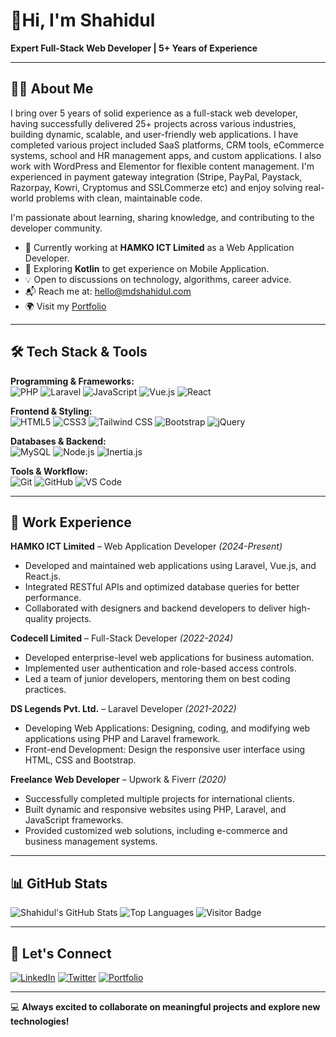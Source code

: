 # 👋Hi, I'm Shahidul

**Expert Full-Stack Web Developer | 5+ Years of Experience**

---

## 👨‍💻 About Me
I bring over 5 years of solid experience as a full-stack web developer, having successfully delivered 25+ projects across various industries, building dynamic, scalable, and user-friendly web applications. I have completed various project included SaaS platforms, CRM tools, eCommerce systems, school and HR management apps, and custom applications. I also work with WordPress and Elementor for flexible content management. I'm experienced in payment gateway integration (Stripe, PayPal, Paystack, Razorpay, Kowri, Cryptomus and SSLCommerze etc) and enjoy solving real-world problems with clean, maintainable code. 

I'm passionate about learning, sharing knowledge, and contributing to the developer community.

- 🔭 Currently working at **HAMKO ICT Limited** as a Web Application Developer.
- 🌱 Exploring **Kotlin** to get experience on Mobile Application.
- 💡 Open to discussions on technology, algorithms, career advice.
- 📬 Reach me at: [hello@mdshahidul.com](mailto:hello@mdshahidul.com)
- 🌍 Visit my [Portfolio](https://mdshahidul.com)

---

## 🛠 Tech Stack & Tools

**Programming & Frameworks:**  
![PHP](https://img.shields.io/badge/PHP-777BB4?style=flat&logo=php&logoColor=white)
![Laravel](https://img.shields.io/badge/Laravel-FF2D20?style=flat&logo=laravel&logoColor=white)
![JavaScript](https://img.shields.io/badge/JavaScript-F7DF1E?style=flat&logo=javascript&logoColor=black)
![Vue.js](https://img.shields.io/badge/Vue.js-4FC08D?style=flat&logo=vue.js&logoColor=white)
![React](https://img.shields.io/badge/React-61DAFB?style=flat&logo=react&logoColor=black)

**Frontend & Styling:**  
![HTML5](https://img.shields.io/badge/HTML5-E34F26?style=flat&logo=html5&logoColor=white)
![CSS3](https://img.shields.io/badge/CSS3-1572B6?style=flat&logo=css3&logoColor=white)
![Tailwind CSS](https://img.shields.io/badge/Tailwind_CSS-38B2AC?style=flat&logo=tailwind-css&logoColor=white)
![Bootstrap](https://img.shields.io/badge/Bootstrap-563D7C?style=flat&logo=bootstrap&logoColor=white)
![jQuery](https://img.shields.io/badge/jQuery-0769AD?style=flat&logo=jquery&logoColor=white)

**Databases & Backend:**  
![MySQL](https://img.shields.io/badge/MySQL-4479A1?style=flat&logo=mysql&logoColor=white)
![Node.js](https://img.shields.io/badge/Node.js-339933?style=flat&logo=node.js&logoColor=white)
![Inertia.js](https://img.shields.io/badge/Inertia.js-1a202c?style=flat)

**Tools & Workflow:**  
![Git](https://img.shields.io/badge/Git-F05032?style=flat&logo=git&logoColor=white)
![GitHub](https://img.shields.io/badge/GitHub-181717?style=flat&logo=github&logoColor=white)
![VS Code](https://img.shields.io/badge/VS_Code-007ACC?style=flat&logo=visual-studio-code&logoColor=white)

---

## 💼 Work Experience

**HAMKO ICT Limited** – Web Application Developer _(2024-Present)_
- Developed and maintained web applications using Laravel, Vue.js, and React.js.
- Integrated RESTful APIs and optimized database queries for better performance.
- Collaborated with designers and backend developers to deliver high-quality projects.

**Codecell Limited** – Full-Stack Developer _(2022-2024)_
- Developed enterprise-level web applications for business automation.
- Implemented user authentication and role-based access controls.
- Led a team of junior developers, mentoring them on best coding practices.

**DS Legends Pvt. Ltd.** – Laravel Developer _(2021-2022)_
- Developing Web Applications: Designing, coding, and modifying web applications using PHP and Laravel framework.
- Front-end Development: Design the responsive user interface using HTML, CSS and Bootstrap.

**Freelance Web Developer** – Upwork & Fiverr _(2020)_
- Successfully completed multiple projects for international clients.
- Built dynamic and responsive websites using PHP, Laravel, and JavaScript frameworks.
- Provided customized web solutions, including e-commerce and business management systems.

---

## 📊 GitHub Stats

![Shahidul's GitHub Stats](https://github-readme-stats.vercel.app/api?username=shahidul890&show_icons=true&theme=radical)
![Top Languages](https://github-readme-stats.vercel.app/api/top-langs/?username=shahidul890&layout=compact&theme=radical)
![Visitor Badge](https://komarev.com/ghpvc/?username=shahidul890&color=blue)

---

## 📢 Let's Connect

[![LinkedIn](https://img.shields.io/badge/LinkedIn-0077B5?style=flat&logo=linkedin&logoColor=white)](https://www.linkedin.com/in/mdshahidul)
[![Twitter](https://img.shields.io/badge/Twitter-1DA1F2?style=flat&logo=twitter&logoColor=white)](https://x.com/shahidul890)
[![Portfolio](https://img.shields.io/badge/Portfolio-222222?style=flat&logo=firefox&logoColor=white)](https://mdshahidul.com)

---

💻 **Always excited to collaborate on meaningful projects and explore new technologies!**